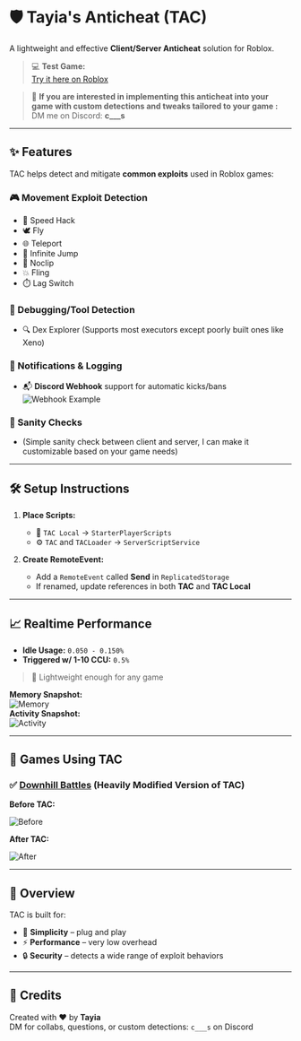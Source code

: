 # 🛡️ Tayia's Anticheat (TAC)

A lightweight and effective **Client/Server Anticheat** solution for Roblox.

> 💻 **Test Game:**  
> [Try it here on Roblox](https://www.roblox.com/games/116869323919467/anticheat-attempt#ropro-quick-play)

> 💬 **If you are interested in implementing this anticheat into your game with custom detections and tweaks tailored to your game :**  
> DM me on Discord: **c___s**

---

## ✨ Features

TAC helps detect and mitigate **common exploits** used in Roblox games:

### 🎮 Movement Exploit Detection
- 🚀 Speed Hack
- 🕊️ Fly
- 🌐 Teleport
- 🔁 Infinite Jump
- 🧱 Noclip
- 💥 Fling
- ⏱️ Lag Switch

### 🧪 Debugging/Tool Detection
- 🔍 Dex Explorer (Supports most executors except poorly built ones like Xeno)

### 📢 Notifications & Logging
- 📬 **Discord Webhook** support for automatic kicks/bans  
  ![Webhook Example](https://github.com/user-attachments/assets/ff165b67-1f3e-4908-b57e-bc93363acf23)

### 🧠 Sanity Checks
- (Simple sanity check between client and server, I can make it customizable based on your game needs)

---

## 🛠️ Setup Instructions

1. **Place Scripts:**
   - 🧩 `TAC Local` → `StarterPlayerScripts`
   - ⚙️ `TAC` and `TACLoader` → `ServerScriptService`

2. **Create RemoteEvent:**
   - Add a `RemoteEvent` called **Send** in `ReplicatedStorage`
   - If renamed, update references in both **TAC** and **TAC Local**

---

## 📈 Realtime Performance

- **Idle Usage:** `0.050 - 0.150%`  
- **Triggered w/ 1-10 CCU:** `0.5%`

> 🧠 Lightweight enough for any game

**Memory Snapshot:**  
![Memory](https://github.com/user-attachments/assets/a7582e6b-444d-47dc-b02a-1492817d002a)  
**Activity Snapshot:**  
![Activity](https://github.com/user-attachments/assets/36490eab-7e3f-4c5b-b705-43cc482dcb5b)

---

## 📍 Games Using TAC

### ✅ [Downhill Battles](https://www.roblox.com/games/4838844130/Downhill-Battles) (Heavily Modified Version of TAC)

**Before TAC:**

![Before](https://github.com/user-attachments/assets/3d598af8-1a44-46ac-8547-a6afe751bb43)

**After TAC:**

![After](https://github.com/user-attachments/assets/8cc6e7bb-9277-4871-8c93-5706358365ac)

---

## 🚀 Overview

TAC is built for:
- 🧠 **Simplicity** – plug and play
- ⚡ **Performance** – very low overhead
- 🔒 **Security** – detects a wide range of exploit behaviors

---

## 🤝 Credits

Created with ❤️ by **Tayia**  
DM for collabs, questions, or custom detections: `c___s` on Discord
